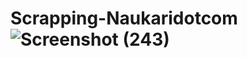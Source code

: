# Scrapping-Naukaridotcom![Screenshot (243)](https://user-images.githubusercontent.com/44647223/144806997-bdcc8237-cfce-46bd-bfb2-9f1a2ab5e06f.png)
